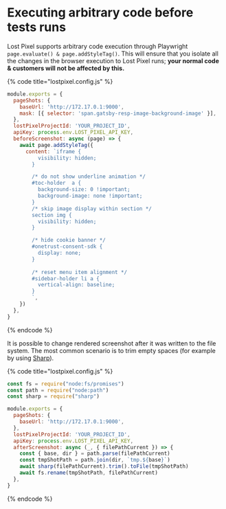 # Executing arbitrary code before tests runs

Lost Pixel supports arbitrary code execution through Playwright `page.evaluate() & page.addStyleTag()`. This will ensure that you isolate all the changes in the browser execution to Lost Pixel runs; **your normal code & customers will not be affected by this.**

{% code title="lostpixel.config.js" %}
```javascript
module.exports = {
  pageShots: {
    baseUrl: 'http://172.17.0.1:9000',
    mask: [{ selector: 'span.gatsby-resp-image-background-image' }],
  },
  lostPixelProjectId: 'YOUR_PROJECT_ID',
  apiKey: process.env.LOST_PIXEL_API_KEY,
  beforeScreenshot: async (page) => {
    await page.addStyleTag({
      content: `iframe {
          visibility: hidden;
        }

        /* do not show underline animation */
        #toc-holder  a {
          background-size: 0 !important;
          background-image: none !important;
        }
        /* skip image display within section */
        section img {
          visibility: hidden;
        }

        /* hide cookie banner */
        #onetrust-consent-sdk {
          display: none;
        }
        
        /* reset menu item alignment */
        #sidebar-holder li a {
          vertical-align: baseline;
        }
        `,
    })
  },
}
```
{% endcode %}

It is possible to change rendered screenshot after it was written to the file system. The most common scenario is to trim empty spaces (for example by using [Sharp](https://sharp.pixelplumbing.com)).

{% code title="lostpixel.config.js" %}
```javascript
const fs = require("node:fs/promises")
const path = require("node:path")
const sharp = require("sharp")

module.exports = {
  pageShots: {
    baseUrl: 'http://172.17.0.1:9000',
  },
  lostPixelProjectId: 'YOUR_PROJECT_ID',
  apiKey: process.env.LOST_PIXEL_API_KEY,
  afterScreenshot: async (_, { filePathCurrent }) => {
    const { base, dir } = path.parse(filePathCurrent)
    const tmpShotPath = path.join(dir, `tmp.${base}`)
    await sharp(filePathCurrent).trim().toFile(tmpShotPath)
    await fs.rename(tmpShotPath, filePathCurrent)
  },
}
```
{% endcode %}
